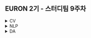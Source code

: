 ## EURON 2기 - 스터디팀 9주차
<details>
<summary>CV</summary>
<div markdown="1">       
  
<br />
  
| 주차 | 내용             | 발표자                               | 발표자료 |
| ---- | ---------------- | ------------------------------------ | -------- |
| 9    | cs231n 9주차     | 안서연, 하수민                       | [📚]()    |

<br />

## Requirements

❗️Local Environment (Jupyter Notebook) 가 아닌  `Google Colab` 을 이용해주세요. ( 미리 설치하실 것은 따로 없으며, Assignment 절차를 따라주시면 됩니다. )

<img width="848" alt="Screenshot 2021-03-21 at 19 53 57" src="https://user-images.githubusercontent.com/49134038/111903237-9086c680-8a84-11eb-8652-19a7668d106a.png">

<br />



## Assignment

* https://cs231n.github.io/assignments2021/assignment2/ 의 `Q4: Convolutional Neural Networks`와 `Q5: PyTorch/TensorFlow on CIFAR-10` 을 완료해주세요.
* Q5 과제의 경우 편하신 프레임워크 1개만을 선택하시면 됩니다.
  💥 **Submission**

<br />



## Submission

> 명시된 파일을 구글 드라이브에서 다운받아 해당 `Week_9`  branch에 업로드하신 후 `pull request` 를 진행해주세요.
<br />



1. `ConvolutionalNetworks.ipynb`을 완료하신 후, `.py` 파일로 변환해서 제출해주세요. (모든 cell을 하나의 py 파일에 합쳐주세요)
2. `PyTorch.ipynb` 혹은 `TensorFlow.ipynb` 을 완료하신 후, `.py` 파일로 변환해서 제출해주세요. (모든 cell을 하나의 py 파일에 합쳐주세요)
3. `cnn.py`, `layer_utils.py`, `layers.py`

  
</div>
</details>

<details>
<summary>NLP</summary>
<div markdown="1">       



</div>
</details>


<details>
<summary>DA</summary>
<div markdown="1">       

<br />  
  
| 주차 | 내용         | 발표자                       | 발표자료 |
| ---- | ------------ | ---------------------------- | -------- |
| 9    | 필사 - 차원축소 | 오연재, 박지운, 박보영 | [📚]()    |


## **Assignment**

### **📍 예습과제 (~5/2)**

1️⃣ [다양한 차원축소 기법들](https://www.kaggle.com/code/shivamb/dataset-decomposition-techniques) 해당 노트북에서 소개된, 책에서 다루지 않은 모델들에 대해 공부하고 정리한 파일을 pdf/ipynb 형식으로 제출해주세요. PCA 변형기법, ICA, factor analysis, t-SNE 등
   

  
**예습과제 제출 방법**

> 해당 파일을 `master` branch에 업로드하신 후 해당 `master` branch에서 pull request 를 진행해주세요.
>
  
- 과제 제출 방법
    - 레포: (origin) username/2022-1-Euron-Study-Assignments
    - 브랜치: `master`
    - 해당 주차 브랜치에 과제 업로드하고 Pull Request, 이때 label은 `DA` , `예습과제`
  
  
### 


  
### Due 
  
* Preview
  - **5월 2일**까지 제출합니다.



  
</div>
</details>

